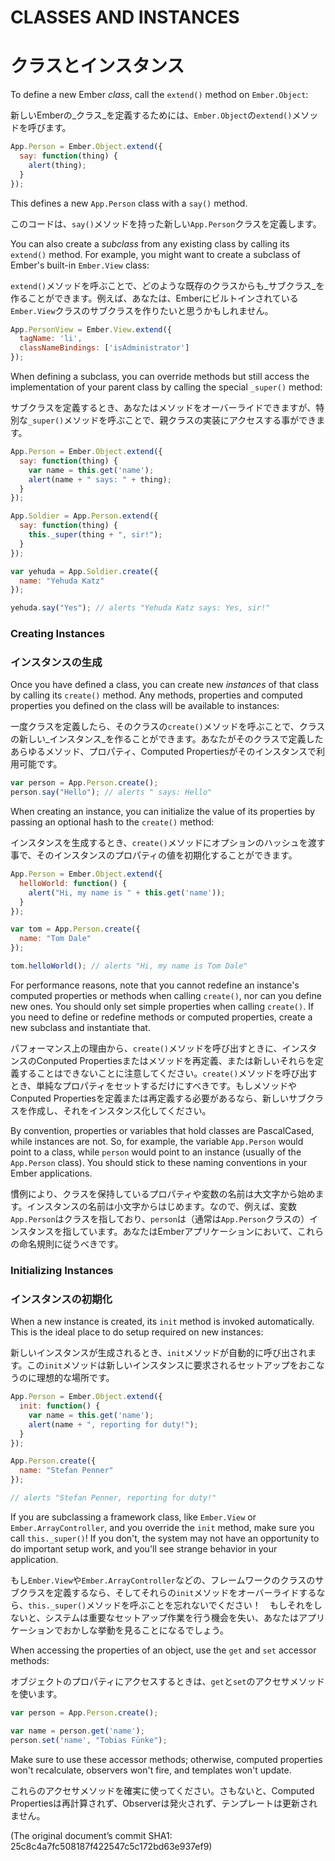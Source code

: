 # CLASSES AND INSTANCES
# クラスとインスタンス

To define a new Ember _class_, call the `extend()` method on
`Ember.Object`:

新しいEmberの_クラス_を定義するためには、`Ember.Object`の`extend()`メソッドを呼びます。

```javascript
App.Person = Ember.Object.extend({
  say: function(thing) {
    alert(thing);
  }
});
```

This defines a new `App.Person` class with a `say()` method.

このコードは、`say()`メソッドを持った新しい`App.Person`クラスを定義します。

You can also create a _subclass_ from any existing class by calling
its `extend()` method. For example, you might want to create a subclass
of Ember's built-in `Ember.View` class:

`extend()`メソッドを呼ぶことで、どのような既存のクラスからも_サブクラス_を作ることができます。例えば、あなたは、Emberにビルトインされている`Ember.View`クラスのサブクラスを作りたいと思うかもしれません。

```js
App.PersonView = Ember.View.extend({
  tagName: 'li',
  classNameBindings: ['isAdministrator']
});
```

When defining a subclass, you can override methods but still access the
implementation of your parent class by calling the special `_super()`
method:

サブクラスを定義するとき、あなたはメソッドをオーバーライドできますが、特別な`_super()`メソッドを呼ぶことで、親クラスの実装にアクセスする事ができます。

```javascript
App.Person = Ember.Object.extend({
  say: function(thing) {
    var name = this.get('name');
    alert(name + " says: " + thing);
  }
});

App.Soldier = App.Person.extend({
  say: function(thing) {
    this._super(thing + ", sir!");
  }
});

var yehuda = App.Soldier.create({
  name: "Yehuda Katz"
});

yehuda.say("Yes"); // alerts "Yehuda Katz says: Yes, sir!"
```

### Creating Instances
### インスタンスの生成

Once you have defined a class, you can create new _instances_ of that
class by calling its `create()` method. Any methods, properties and
computed properties you defined on the class will be available to
instances:

一度クラスを定義したら、そのクラスの`create()`メソッドを呼ぶことで、クラスの新しい_インスタンス_を作ることができます。あなたがそのクラスで定義したあらゆるメソッド、プロパティ、Computed Propertiesがそのインスタンスで利用可能です。

```javascript
var person = App.Person.create();
person.say("Hello"); // alerts " says: Hello"
```

When creating an instance, you can initialize the value of its properties
by passing an optional hash to the `create()` method:

インスタンスを生成するとき、`create()`メソッドにオプションのハッシュを渡す事で、そのインスタンスのプロパティの値を初期化することができます。

```javascript
App.Person = Ember.Object.extend({
  helloWorld: function() {
    alert("Hi, my name is " + this.get('name'));
  }
});

var tom = App.Person.create({
  name: "Tom Dale"
});

tom.helloWorld(); // alerts "Hi, my name is Tom Dale"
```

For performance reasons, note that you cannot redefine an instance's
computed properties or methods when calling `create()`, nor can you
define new ones. You should only set simple properties when calling
`create()`. If you need to define or redefine methods or computed
properties, create a new subclass and instantiate that.

パフォーマンス上の理由から、`create()`メソッドを呼び出すときに、インスタンスのConputed Propertiesまたはメソッドを再定義、または新しいそれらを定義することはできないことに注意してください。`create()`メソッドを呼び出すとき、単純なプロパティをセットするだけにすべきです。もしメソッドやConputed Propertiesを定義または再定義する必要があるなら、新しいサブクラスを作成し、それをインスタンス化してください。

By convention, properties or variables that hold classes are
PascalCased, while instances are not. So, for example, the variable
`App.Person` would point to a class, while `person` would point to an instance
(usually of the `App.Person` class). You should stick to these naming
conventions in your Ember applications.

慣例により、クラスを保持しているプロパティや変数の名前は大文字から始めます。インスタンスの名前は小文字からはじめます。なので、例えば、変数`App.Person`はクラスを指しており、`person`は（通常は`App.Person`クラスの）インスタンスを指しています。あなたはEmberアプリケーションにおいて、これらの命名規則に従うべきです。

### Initializing Instances
### インスタンスの初期化

When a new instance is created, its `init` method is invoked
automatically. This is the ideal place to do setup required on new
instances:

新しいインスタンスが生成されるとき、`init`メソッドが自動的に呼び出されます。この`init`メソッドは新しいインスタンスに要求されるセットアップをおこなうのに理想的な場所です。

```js
App.Person = Ember.Object.extend({
  init: function() {
    var name = this.get('name');
    alert(name + ", reporting for duty!");
  }
});

App.Person.create({
  name: "Stefan Penner"
});

// alerts "Stefan Penner, reporting for duty!"
```

If you are subclassing a framework class, like `Ember.View` or
`Ember.ArrayController`, and you override the `init` method, make sure
you call `this._super()`! If you don't, the system may not have an
opportunity to do important setup work, and you'll see strange behavior
in your application.

もし`Ember.View`や`Ember.ArrayController`などの、フレームワークのクラスのサブクラスを定義するなら、そしてそれらの`init`メソッドをオーバーライドするなら、`this._super()`メソッドを呼ぶことを忘れないでください！　もしそれをしないと、システムは重要なセットアップ作業を行う機会を失い、あなたはアプリケーションでおかしな挙動を見ることになるでしょう。

When accessing the properties of an object, use the `get`
and `set` accessor methods:

オブジェクトのプロパティにアクセスするときは、`get`と`set`のアクセサメソッドを使います。

```js
var person = App.Person.create();

var name = person.get('name');
person.set('name', "Tobias Fünke");
```

Make sure to use these accessor methods; otherwise, computed properties won't
recalculate, observers won't fire, and templates won't update.

これらのアクセサメソッドを確実に使ってください。さもないと、Computed Propertiesは再計算されず、Observerは発火されず、テンプレートは更新されません。

(The original document’s commit SHA1: 25c8c4a7fc508187f422547c5c172bd63e937ef9)